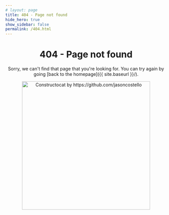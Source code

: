 ```yaml
---
# layout: page
title: 404 - Page not found
hide_hero: true
show_sidebar: false
permalink: /404.html
---
```

<h1 align="center">404 - Page not found</h1>

<p align="center">Sorry, we can't find that page that you're looking for. You can try again by going [back to the homepage]({{ site.baseurl }}/).</p>

<p align="center"><img src="{{ site.baseurl }}/img/404.jpg" alt="Constructocat by https://github.com/jasoncostello" style="width: 400px;"/></p>
